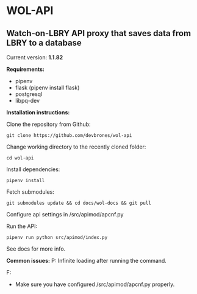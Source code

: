 # WOL-API
## Watch-on-LBRY API proxy that saves data from LBRY to a database

Current version: **1.1.82**

**Requirements:**
- pipenv
- flask (pipenv install flask)
- postgresql
- libpq-dev

**Installation instructions:**

Clone the repository from Github: 

```git clone https://github.com/devbrones/wol-api```

Change working directory to the recently cloned folder: 

```cd wol-api```

Install dependencies:

```pipenv install```

Fetch submodules:

```git submodules update && cd docs/wol-docs && git pull```

Configure api settings in /src/apimod/apcnf.py

Run the API:

```pipenv run python src/apimod/index.py```

See docs for more info.

**Common issues:**
P: Infinite loading after running the command.

F: 
- Make sure you have configured /src/apimod/apcnf.py properly.

